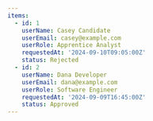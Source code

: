 ```yaml
---
items:
  - id: 1
    userName: Casey Candidate
    userEmail: casey@example.com
    userRole: Apprentice Analyst
    requestedAt: '2024-09-10T09:05:00Z'
    status: Rejected
  - id: 2
    userName: Dana Developer
    userEmail: dana@example.com
    userRole: Software Engineer
    requestedAt: '2024-09-09T16:45:00Z'
    status: Approved
---
```

